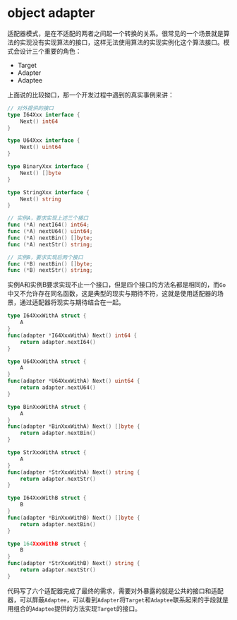 # object adapter

适配器模式，是在不适配的两者之间起一个转换的关系。很常见的一个场景就是算法的实现没有实现算法的接口，这样无法使用算法的实现实例化这个算法接口。模式会设计三个重要的角色：

- Target
- Adapter
- Adaptee

上面说的比较拗口，那一个开发过程中遇到的真实事例来讲：

```go
// 对外提供的接口
type I64Xxx interface {
	Next() int64
}

type U64Xxx interface {
	Next() uint64
}

type BinaryXxx interface {
    Next() []byte
}

type StringXxx interface {
    Next() string
}

// 实例A，要求实现上述三个接口
func (*A) nextI64() int64;
func (*A) nextU64() uint64;
func (*A) nextBin() []byte;
func (*A) nextStr() string;

// 实例B，要求实现后两个接口
func (*B) nextBin() []byte;
func (*B) nextStr() string;
```

实例A和实例B要求实现不止一个接口，但是四个接口的方法名都是相同的，而`Go`中又不允许存在同名函数，这是典型的现实与期待不符，这就是使用适配器的场景，通过适配器将现实与期待结合在一起。

```go
type I64XxxWithA struct {
	A
}
func(adapter *I64XxxWithA) Next() int64 {
    return adapter.nextI64()
}

type U64XxxWithA struct {
	A
}
func(adapter *U64XxxWithA) Next() uint64 {
    return adapter.nextU64()
}

type BinXxxWithA struct {
	A
}
func(adapter *BinXxxWithA) Next() []byte {
    return adapter.nextBin()
}

type StrXxxWithA struct {
	A
}
func(adapter *StrXxxWithA) Next() string {
    return adapter.nextStr()
}

type I64XxxWithB struct {
	B
}
func(adapter *BinXxxWithB) Next() []byte {
    return adapter.nextBin()
}

type 164XxxWithB struct {
	B
}
func(adapter *StrXxxWithB) Next() string {
    return adapter.nextStr()
}
```

代码写了六个适配器完成了最终的需求，需要对外暴露的就是公共的接口和适配器，可以屏蔽`Adaptee`，可以看到`Adapter`将`Target`和`Adaptee`联系起来的手段就是用组合的`Adaptee`提供的方法实现`Target`的接口。